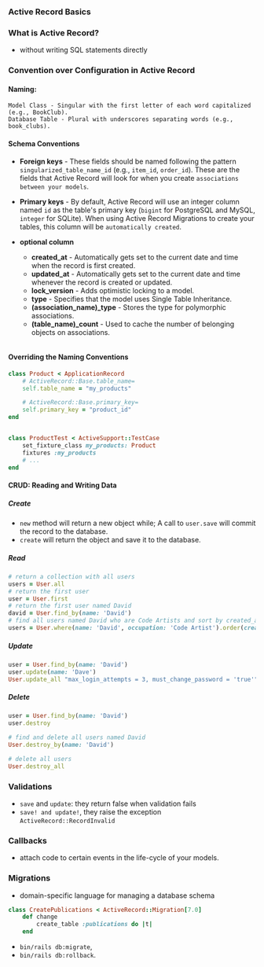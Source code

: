### Active Record Basics

### What is Active Record?
- without writing SQL statements directly


### Convention over Configuration in Active Record
#### Naming:
    Model Class - Singular with the first letter of each word capitalized (e.g., BookClub).
    Database Table - Plural with underscores separating words (e.g., book_clubs).

#### Schema Conventions
- **Foreign keys** - These fields should be named following the pattern `singularized_table_name_id` (e.g., `item_id`, `order_id`). These are the fields that Active Record will look for when you create `associations between your models`.
- **Primary keys** - By default, Active Record will use an integer column named `id` as the table's primary key (`bigint` for PostgreSQL and MySQL, `integer` for SQLite). When using Active Record Migrations to create your tables, this column will be `automatically created`.

- **optional column**

    - **created_at** - Automatically gets set to the current date and time when the record is first created.
    - **updated_at** - Automatically gets set to the current date and time whenever the record is created or updated.
    - **lock_version** - Adds optimistic locking to a model.
    - **type** - Specifies that the model uses Single Table Inheritance.
    - **(association_name)_type** - Stores the type for polymorphic associations.
    - **(table_name)_count** - Used to cache the number of belonging objects on associations.

```rb

```

#### Overriding the Naming Conventions

```rb
class Product < ApplicationRecord
    # ActiveRecord::Base.table_name=
    self.table_name = "my_products"

    # ActiveRecord::Base.primary_key=
    self.primary_key = "product_id"
end


class ProductTest < ActiveSupport::TestCase
    set_fixture_class my_products: Product
    fixtures :my_products
    # ...
end

```


#### CRUD: Reading and Writing Data
##### Create
- `new` method will return a new object while; A call to `user.save` will commit the record to the database.
- `create` will return the object and save it to the database.

##### Read

```rb
# return a collection with all users
users = User.all
# return the first user
user = User.first
# return the first user named David
david = User.find_by(name: 'David')
# find all users named David who are Code Artists and sort by created_at in reverse chronological order
users = User.where(name: 'David', occupation: 'Code Artist').order(created_at: :desc)
```

##### Update

```rb
user = User.find_by(name: 'David')
user.update(name: 'Dave')
User.update_all "max_login_attempts = 3, must_change_password = 'true'"  ## User.update(:all,
```

##### Delete
```rb
user = User.find_by(name: 'David')
user.destroy

# find and delete all users named David
User.destroy_by(name: 'David')

# delete all users
User.destroy_all
```

### Validations
- `save` and `update`: they return false when validation fails 
- `save! and update!`, they raise the exception `ActiveRecord::RecordInvalid`

### Callbacks
- attach code to certain events in the life-cycle of your models. 

### Migrations
- domain-specific language for managing a database schema

```rb
class CreatePublications < ActiveRecord::Migration[7.0]
    def change
        create_table :publications do |t|
    end
```


 - `bin/rails db:migrate`,
 - `bin/rails db:rollback`.